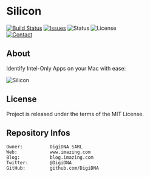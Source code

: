 Silicon
=======

[![Build Status](https://img.shields.io/github/workflow/status/DigiDNA/Silicon/ci-mac?label=macOS&logo=apple)](https://github.com/DigiDNA/Silicon/actions/workflows/ci-mac.yaml)
[![Issues](http://img.shields.io/github/issues/DigiDNA/Silicon.svg?logo=github)](https://github.com/DigiDNA/Silicon/issues)
![Status](https://img.shields.io/badge/status-active-brightgreen.svg?logo=git)
![License](https://img.shields.io/badge/license-mit-brightgreen.svg?logo=open-source-initiative)  
[![Contact](https://img.shields.io/badge/follow-@digidna-blue.svg?logo=twitter&style=social)](https://twitter.com/digidna)

About
-----

Identify Intel-Only Apps on your Mac with ease:

![Silicon](Assets/Screen.png "Silicon")

License
-------

Project is released under the terms of the MIT License.

Repository Infos
----------------

    Owner:          DigiDNA SARL
    Web:            www.imazing.com
    Blog:           blog.imazing.com
    Twitter:        @DigiDNA
    GitHub:         github.com/DigiDNA
